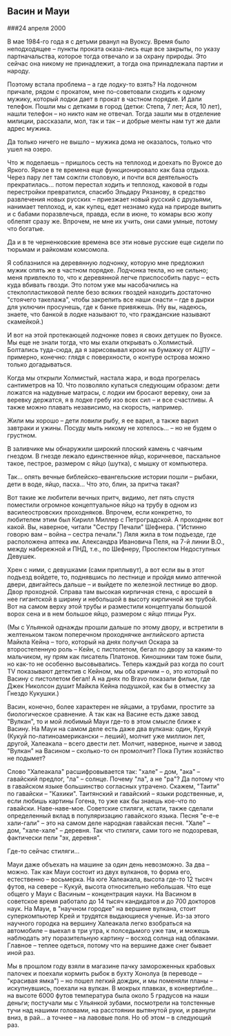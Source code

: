 ## Васин и Мауи

###24 апреля 2000
 
В мае 1984-го года я с детьми рванул на Вуоксу. Время было неподходящее – пункты проката оказа-лись еще все закрыты, по указу партначальства, которое тогда отвечало и за охрану природы. Это сейчас она никому не принадлежит, а тогда она принадлежала партии и народу.

Поэтому встала проблема – а где лодку-то взять? На лодочном причале, рядом с прокатом, мне по-советовали сходить к одному мужику, который лодки дает в прокат в частном порядке. И дали телефон. Пошли мы с детками в город (детки: Степа, 7 лет; Ася, 10 лет), нашли телефон – но никто нам не отвечал. Тогда зашли мы в отделение милиции, рассказали, мол, так и так – и добрые менты нам тут же дали адрес мужика.

Да только ничего не вышло – мужика дома не оказалось, только что ушел на озеро.

Что ж поделаешь – пришлось сесть на теплоход и доехать по Вуоксе до Яркого. Яркое в те времена еще функционировало как база отдыха. Через пару лет там сожгли столовую, и почти вся деятельность прекратилась... потом перестал ходить и теплоход, каковой в годы перестройки превратился, спасибо Эльдару Рязанову, в средство развлечения новых русских – приезжает новый русский с друзьями, нанимает теплоход, и, как купец, едет незнамо куда на природе выпить и с бабами поразвлечься, правда, если в июне, то комары всю жопу облепят сразу же. Впрочем, не мне  их учить, они сами умные, потому что богатые.

Да и в те черненковские времена все эти новые русские еще сидели по тюрьмам и райкомам комсомола.

Я соблазнился на деревянную лодчонку, которую мне предложил мужик опять же в частном порядке. Лодчонка текла, но не сильно; меня привлекло то, что к деревянной легче приспособить парус – есть куда вбивать гвозди. Это потом уже мы насобачились на стеклопластиковой пелле безо всяких гвоздей находить достаточно "стоячего такелажа", чтобы закрепить все наши снасти – где в дырки для уключин просунешь, где к банке привяжешь. (Ну вы, надеюсь, знаете, что банкой в лодке называют то, что гражданские называют скамейкой.)

И вот на этой протекающей лодчонке повез я своих детушек по Вуоксе. Мы еще не знали тогда, что мы ехали открывать о.Холмистый. Болтались туда-сюда, да я зарисовывал кроки на бумажку от АЦПУ – примерно, конечно: глядя с поверхности, о контуре острова можно только догадываться.

Когда мы открыли Холмистый, настала жара, и вода прогрелась сантиметров на 10. Что позволяло купаться следующим образом: дети  ложатся на надувные матрасы, с лодки им бросают веревку, они за веревку держатся, я в лодке гребу изо всех сил – и все счастливы. А также можно плавать независимо, на скорость, например.

Жили мы хорошо – дети ловили рыбу, я ее варил, а также варил завтраки и ужины. Посуду мыть никому не хотелось... – но не будем о грустном.

В заливчике мы обнаружили широкий плоский камень с чаячьим гнездом. В гнезде лежало единственное яйцо, коричневое, пасхальное такое, пестрое, размером с яйцо (шутка), с мышку от компьютера.

Так... опять вечные библейско-евангельские истории пошли – рыбаки, дети в воде, яйцо, пасха... Что это, блин, за притча такая?

Вот такие же любители вечных притч, видимо, лет пять спустя поместили огромное концептуальное яйцо на трубу в одном из василеостровских проходняков. Впрочем, если конкретно, то любителем этим был Кирилл Миллер с Петроградской. А проходняк вот какой. Вы, наверное, читали "Сестру Печали" Шефнера. ("Истинно говорю вам – война – сестра печали.") Ляля жила в том подъезде, где расположена аптека им. Александра Ивановича Пеля, на 7-й линии В.О., между набережной и ПНД, т.е., по Шефнеру, Проспектом Недоступных Девушек.

Хрен с ними, с девушками (сами приплывут), а вот если вы в этот подъезд войдете, то, поднявшись по лестнице и пройдя мимо аптечной двери, двигайтесь дальше – и выйдете по железной лестнице во двор. Двор проходной. Справа там высокая кирпичная стена, с вросшей в нее гигантской в ширину и небольшой в высоту кирпичной же трубой. Вот на самом верху этой трубы и разместили концептуалы большой ворох сена и в нем большое яйцо, размером с яйцо птицы Рух.

(Мы с Ульянкой однажды прошли дальше по этому двору, и встретили в желтеньком таком поперечном проходнячке английского артиста Майкла Кейна – того, который на днях получил Оскара за второстепенную роль – Кейн, с пистолетом, бегал по двору за каким-то мальчиком, ну прям как писатель Платонов. Киношники там тоже были, но как-то не особенно высовывались. Теперь каждый раз когда по court TV показывают детектив с Кейном, мы оба кричим – о, это который по Васину с пистолетом бегал! А на днях по Bravo показали фильм, где Джек Николсон душит Майкла Кейна подушкой, как бы в отместку за Гнездо Кукушки.)

Васин, конечно, более характерен не яйцами, а трубами, простите за биологическое сравнение. А так как на Васине есть даже завод "Вулкан", то и мой любимый Мауи где-то в этом смысле ближе к Васину. На Мауи на самом деле есть даже два вулкана: один, Кукуй (Кукуй по-латиноамерикански – леший), молчит уже миллион лет, другой, Халеакала – всего двести лет. Молчит, наверное, нынче и завод "Вулкан" на Васином – сколько-то он промолчит? Пока Путин хозяйство не подымет?

Слово "Халеакала" расшифровывается так: "хале" – дом, "ака" – гавайский предлог, "ла" – солнце. Почему "ла", а не "ра"? Да потому что в гавайском языке большинство согласных утрачено. Скажем, "Таити" по гавайски – "Кахики". Таитянский и гавайский – языки родственные, и, если любишь картины Гогена, то уже как бы знаешь кое-что по гавайски. Наве-наве-мое. Советские стиляги, кстати, также сделали определенный вклад в популяризацию гавайского языка. Песня "е-е-е хали-гали" – это на самом деле народная гавайская песня. "Хале" – дом, "хале-хале" – деревня. Так что стиляги, сами того не подозревая, фактически пели "эх, деревня".

Где-то сейчас стиляги...

Мауи даже объехать на машине за один день невозможно. За два – можно. Так как Мауи состоит из двух вулканов, то форма его, естественно – восьмерка. На юге Халеакала, высота где-то 12 тысяч футов, на севере – Кукуй, высота относительно небольшая. Что еще общего у Мауи с Васиным – концентрация науки. На Васином в советское время работало до 14 тысяч кандидатов и до 700 докторов наук. На Мауи, в "научном городке" на вершине вулкана, стоит суперкомпьютер Крей и трудятся выдающиеся ученые. Из-за этого научного городка на вершину Халеакала легко взобраться на автомобиле – выехал в три утра, к полседьмого уже там, и можешь наблюдать эту поразительную картину – восход солнца над облаками. Главное – теплее одеться, потому что на вершине даже снег бывает иной раз.

Мы в прошлом году взяли в магазине пачку замороженных крабовых палочек и поехали кормить рыбок в бухту Хонолуа (в переводе – "красивая ямка") – но пошел легкий дождик, и мы поменяли планы – искупнувшись, поехали на вулкан. В мокрых плавках, в конвертибле... на высоте 6000 футов температура была около 5 градусов на наши деньги; постучали мы с Ульянкой зубами, посмотрели на толстенные тучи над нашими головами, на расстоянии вытянутой руки, и рванули вниз, в рай... а точнее – на лавовые поля. Но об этом – в следующий раз.
